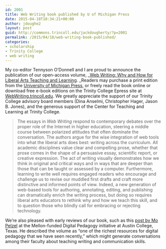 ```yaml
---
id: 2001
title: Web Writing book published by U of Michigan Press
date: 2015-04-18T10:34:21+00:00
author: jdoughe2
layout: post
guid: http://commons.trincoll.edu/jackdougherty/?p=2001
permalink: /2015/04/18/web-writing-book-published/
categories:
- scholarship
- Trinity College
- web writing
---
```

My co-editor Tennyson O&#8217;Donnell and I are proud to announce the publication of our open-access volume, _[Web Writing: Why and How for Liberal Arts Teaching and Learning](http://webwriting.trincoll.edu). _Readers may purchase a print edition from the [University of Michigan Press](http://www.digitalculture.org/books/web-writing/), or freely read the book online or download free e-book editions on the Trinity College Epress site at [WebWriting.trincoll.edu](http://webwriting.trincoll.edu). We greatly appreciate the support of our Trinity College advisory board members (Dina Anselmi, Christopher Hager, Jason B. Jones), and the generous support of the Center for Teaching and Learning at Trinity College.

> The essays in _Web Writing_ respond to contemporary debates over the proper role of the Internet in higher education, steering a middle course between polarized attitudes that often dominate the conversation. The authors argue for the wise integration of web tools into what the liberal arts does best: writing across the curriculum. All academic disciplines value clear and compelling prose, whether that prose comes in the shape of a persuasive essay, scientific report, or creative expression. The act of writing visually demonstrates how we think in original and critical ways and in ways that are deeper than those that can be taught or assessed by a computer. Furthermore, learning to write well requires engaged readers who encourage and challenge us to revise our muddled first drafts and craft more distinctive and informed points of view. Indeed, a new generation of web-based tools for authoring, annotating, editing, and publishing can dramatically enrich the writing process, but doing so requires liberal arts educators to rethink why and how we teach this skill, and to question those who blindly call for embracing or rejecting technology.

We&#8217;re also pleased with early reviews of our book, such as this [post by Mo Pelzel](http://acdigitalpedagogy.org/web-writing-why-and-how-for-liberal-arts-teaching-and-learning/) at the Mellon-funded Digital Pedagogy initiative at Austin College, Texas. He described the volume as &#8220;one of the richest resources for digital pedagogy that we have seen recently,&#8221; which might generate conversations among their faculty about teaching writing and communication skills.
